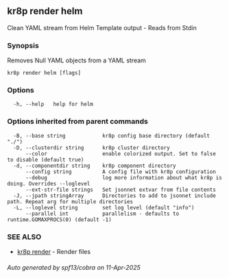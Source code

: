 ## kr8p render helm

Clean YAML stream from Helm Template output - Reads from Stdin

### Synopsis

Removes Null YAML objects from a YAML stream

```
kr8p render helm [flags]
```

### Options

```
  -h, --help   help for helm
```

### Options inherited from parent commands

```
  -B, --base string            kr8p config base directory (default "./")
  -D, --clusterdir string      kr8p cluster directory
      --color                  enable colorized output. Set to false to disable (default true)
  -d, --componentdir string    kr8p component directory
      --config string          A config file with kr8p configuration
      --debug                  log more information about what kr8p is doing. Overrides --loglevel
      --ext-str-file strings   Set jsonnet extvar from file contents
  -J, --jpath stringArray      Directories to add to jsonnet include path. Repeat arg for multiple directories
  -L, --loglevel string        set log level (default "info")
      --parallel int           parallelism - defaults to runtime.GOMAXPROCS(0) (default -1)
```

### SEE ALSO

* [kr8p render](kr8p_render.md)	 - Render files

###### Auto generated by spf13/cobra on 11-Apr-2025
